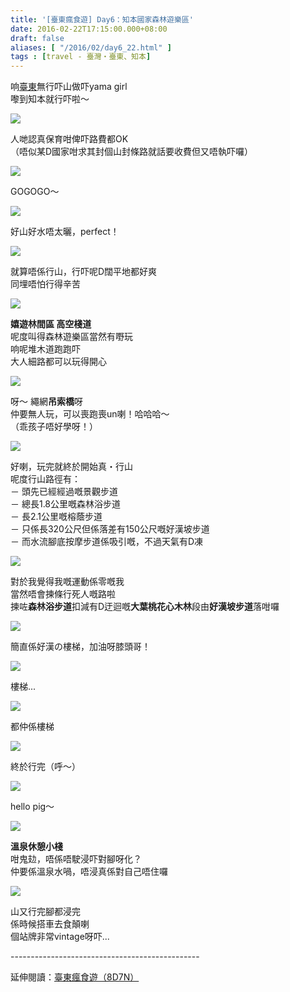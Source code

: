 ```yaml
---
title: '[臺東瘋食遊] Day6：知本國家森林遊樂區'
date: 2016-02-22T17:15:00.000+08:00
draft: false
aliases: [ "/2016/02/day6_22.html" ]
tags : [travel - 臺灣・臺東、知本]
---
```


响[臺東](https://hidie.net/taitung5h/)無行吓山做吓yama girl  
嚟到知本就行吓啦～  

![](/images/taitung6e1.jpg)

人哋認真保育咁俾吓路費都OK  
（唔似某D國家咁求其封個山封條路就話要收費但又唔執吓囉）  

![](/images/taitung6e2.jpg)

GOGOGO～  

![](/images/taitung6e.jpg)

好山好水唔太曬，perfect！  

![](/images/taitung6e3.jpg)

就算唔係行山，行吓呢D闊平地都好爽  
同埋唔怕行得辛苦  

![](/images/taitung6e4.jpg)

**嬉遊林間區 高空棧道**  
呢度叫得森林遊樂區當然有嘢玩  
响呢堆木道跑跑吓  
大人細路都可以玩得開心  

![](/images/taitung6e5.jpg)

呀～ 繩網**吊索橋**呀  
仲要無人玩，可以喪跑喪un喇！哈哈哈～  
（乖孩子唔好學呀！）  

![](/images/taitung6e6.jpg)

好喇，玩完就終於開始真・行山  
呢度行山路徑有：  
－ 頭先已經經過嘅景觀步道  
－ 總長1.8公里嘅森林浴步道  
－ 長2.1公里嘅榕蔭步道  
－ 只係長320公尺但係落差有150公尺嘅好漢坡步道  
－ 而水流腳底按摩步道係吸引嘅，不過天氣有D凍  

![](/images/taitung6e7.jpg)

對於我覺得我嘅運動係零嘅我  
當然唔會揀條行死人嘅路啦  
揀咗**森林浴步道**扣減有D迂迴嘅**大葉桃花心木林**段由**好漢坡步道**落咁囉  

![](/images/taitung6e8.jpg)

簡直係好漢の樓梯，加油呀膝頭哥！  

![](/images/taitung6e9.jpg)

樓梯...  

![](/images/taitung6e10.jpg)

都仲係樓梯  

![](/images/taitung6e11.jpg)

終於行完（呼～）  

![](/images/taitung6e12.jpg)

hello pig～  

![](/images/taitung6e13.jpg)

**溫泉休憩小棧**  
咁鬼攰，唔係唔駛浸吓對腳呀化？  
仲要係溫泉水喎，唔浸真係對自己唔住囉  

![](/images/taitung6e14.jpg)

山又行完腳都浸完  
係時候搭車去食顛喇  
個站牌非常vintage呀吓...  
  
\-----------------------------------------------  
  
延伸閱讀：[臺東瘋食遊（8D7N）](https://hidie.net/taitung8d7n/)
